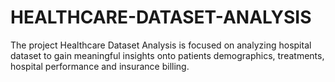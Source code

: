 # HEALTHCARE-DATASET-ANALYSIS
The project Healthcare Dataset Analysis is focused on analyzing hospital dataset to gain meaningful insights onto patients demographics, treatments, hospital performance and insurance billing. 
